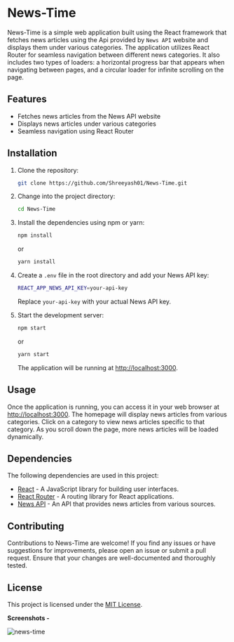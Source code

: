 # News-Time

News-Time is a simple web application built using the React framework that fetches news articles using the Api provided by `News API` website and displays them under various categories. The application utilizes React Router for seamless navigation between different news categories. It also includes two types of loaders: a horizontal progress bar that appears when navigating between pages, and a circular loader for infinite scrolling on the page.

## Features

- Fetches news articles from the News API website
- Displays news articles under various categories
- Seamless navigation using React Router

## Installation

1. Clone the repository:

   ```bash
   git clone https://github.com/Shreeyash01/News-Time.git
   ```

2. Change into the project directory:

   ```bash
   cd News-Time
   ```

3. Install the dependencies using npm or yarn:

   ```bash
   npm install
   ```

   or

   ```bash
   yarn install
   ```

4. Create a `.env` file in the root directory and add your News API key:

   ```bash
   REACT_APP_NEWS_API_KEY=your-api-key
   ```

   Replace `your-api-key` with your actual News API key.

5. Start the development server:

   ```bash
   npm start
   ```

   or

   ```bash
   yarn start
   ```

   The application will be running at [http://localhost:3000](http://localhost:3000).

## Usage

Once the application is running, you can access it in your web browser at [http://localhost:3000](http://localhost:3000). The homepage will display news articles from various categories. Click on a category to view news articles specific to that category. As you scroll down the page, more news articles will be loaded dynamically.

## Dependencies

The following dependencies are used in this project:

- [React](https://reactjs.org) - A JavaScript library for building user interfaces.
- [React Router](https://reactrouter.com) - A routing library for React applications.
- [News API](https://newsapi.org) - An API that provides news articles from various sources.

## Contributing

Contributions to News-Time are welcome! If you find any issues or have suggestions for improvements, please open an issue or submit a pull request. Ensure that your changes are well-documented and thoroughly tested.

## License

This project is licensed under the [MIT License](LICENSE).

**Screenshots -**

![news-time](https://user-images.githubusercontent.com/103109932/227759022-e0ccdc33-7d7e-4871-912d-4bec9f1010aa.png)
